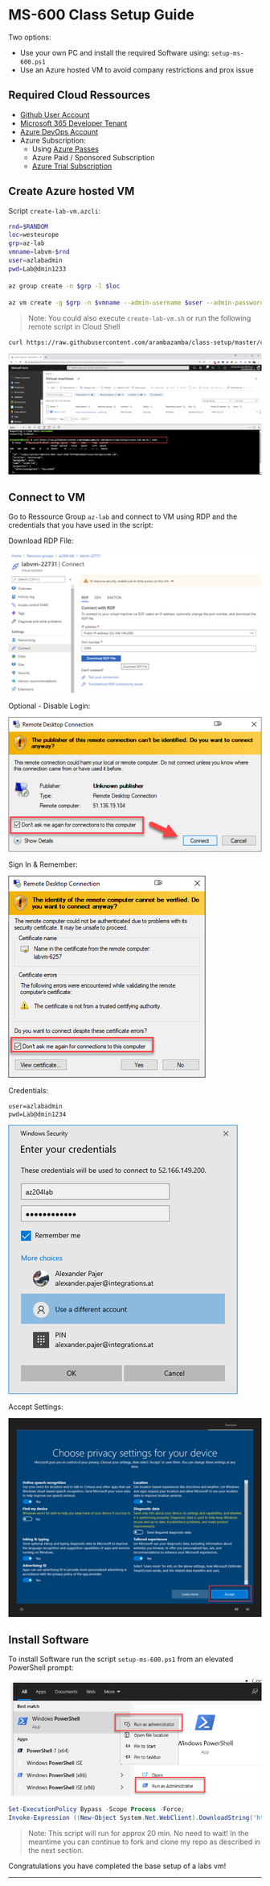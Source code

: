 # MS-600 Class Setup Guide

Two options:

-   Use your own PC and install the required Software using: `setup-ms-600.ps1`
-   Use an Azure hosted VM to avoid company restrictions and prox issue

## Required Cloud Ressources

-   [Github User Account](https://github.com/)
-   [Microsoft 365 Developer Tenant](https://developer.microsoft.com/en-us/microsoft-365/dev-program)
-   [Azure DevOps Account](https://dev.azure.com/)
-   Azure Subscription:
    -   Using [Azure Passes](https://www.microsoftazurepass.com/)
    -   Azure Paid / Sponsored Subscription
    -   [Azure Trial Subscription](https://azure.microsoft.com/en-us/free/)

## Create Azure hosted VM

Script `create-lab-vm.azcli`:

```bash
rnd=$RANDOM
loc=westeurope
grp=az-lab
vmname=labvm-$rnd
user=azlabadmin
pwd=Lab@dmin1233

az group create -n $grp -l $loc

az vm create -g $grp -n $vmname --admin-username $user --admin-password $pwd --image  MicrosoftWindowsDesktop:Windows-10:20h1-pro-g2:19041.928.2104091205 --size Standard_E2s_v3
```

> Note: You could also execute `create-lab-vm.sh` or run the following remote script in Cloud Shell

```bash
curl https://raw.githubusercontent.com/arambazamba/class-setup/master/classes/ms-600/create-lab-vm.sh | bash
```

![create-labvm](_images/create-lab-vm.jpg)

## Connect to VM

Go to Ressource Group `az-lab` and connect to VM using RDP and the credentials that you have used in the script:

Download RDP File:

![download-rdp](_images/download-rdp.jpg)

Optional - Disable Login:

![disable-login](_images/disable-login.jpg)

Sign In & Remember:

![connect-rdp](_images/trust-vm.jpg)

Credentials:

```
user=azlabadmin
pwd=Lab@dmin1234
```

![sign-in.jpg](_images/sign-in.jpg)

Accept Settings:

![accept-settings](_images/accept-settings.jpg)

## Install Software

To install Software run the script `setup-ms-600.ps1` from an elevated PowerShell prompt:

![run-as](_images/run-as.jpg)

```powershell
Set-ExecutionPolicy Bypass -Scope Process -Force;
Invoke-Expression ((New-Object System.Net.WebClient).DownloadString('https://raw.githubusercontent.com/arambazamba/class-setup/master/classes/ms-600/setup-ms-600.ps1'))
```

> Note: This script will run for approx 20 min. No need to wait! In the meantime you can continue to fork and clone my repo as described in the next section.

Congratulations you have completed the base setup of a labs vm!

---
